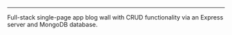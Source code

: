 ---
Full-stack single-page app blog wall with CRUD functionality via an Express server and MongoDB database.
